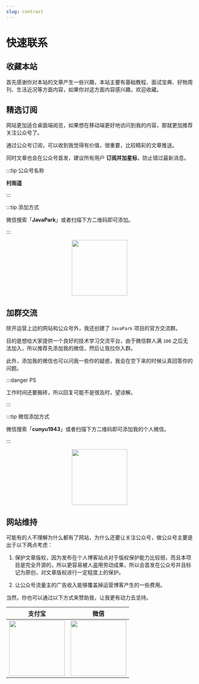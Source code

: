 ```yaml
---
slug: contract
---
```

# 快速联系

## 收藏本站

首先感谢你对本站的文章产生一些兴趣，本站主要有基础教程、面试宝典、好物周刊、生活近况等方面内容，如果你对这方面内容感兴趣，欢迎收藏。

## 精选订阅


网站更加适合桌面端阅览，如果想在移动端更好地访问到我的内容，那就更加推荐关注公众号了。

通过公众号订阅，可以收到我觉得有价值，很重要，比较精彩的文章推送。

同时文章也会在公众号首发，建议所有用户 **订阅并加星标**，防止错过最新消息。

:::tip 公众号名称

**村雨遥**

:::



:::tip 添加方式

微信搜索「**JavaPark**」或者扫描下方二维码即可添加。

:::

<center>
<img src="https://cunyu1943.github.io/JavaPark/img/site/wechatpublic.png" width="150px" />

</center>

## 加群交流

除开运营上边的网站和公众号外，我还创建了 `JavaPark` 项目的官方交流群。

目的是想给大家提供一个良好的技术学习交流平台，由于微信群人满 `100` 之后无法加入，所以推荐先添加我的微信，然后让我拉你入群。

此外，添加我的微信也可以问我一些你的疑惑，我会在空下来的时候认真回答你的问题。

:::danger PS

工作时间还要搬砖，所以回复可能不是很及时，望谅解。

:::



:::tip 微信添加方式

微信搜索「**cunyu1943**」或者扫描下方二维码即可添加我的个人微信。

:::

<center>
<img src="https://cunyu1943.github.io/JavaPark/img/site/wechat.png" width="150px" />
</center>

## 网站维持

可能有的人不理解为什么都有了网站，为什么还要让关注公众号，做公众号主要是出于以下两点考虑：

1. 保护文章版权，因为发布在个人博客站点对于版权保护能力比较弱，而且本项目是完全开源的，所以更容易被人盗用劳动成果，所以会首发在公众号并且标记为原创，对文章版权进行一定程度上的保护。

2. 让公众号流量主的广告收入能够覆盖掉运营博客产生的一些费用。

当然，你也可以通过以下方式来赞助我，让我更有动力去坚持。

|                            支付宝                            |                             微信                             |
| :----------------------------------------------------------: | :----------------------------------------------------------: |
| <img src="https://cunyu1943.github.io/JavaPark/img/site/alipay.png" width="150px" /> | <img src="https://cunyu1943.github.io/JavaPark/img/site/wechatpay.png" width="150px" /> |

